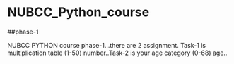 # NUBCC_Python_course

##phase-1



NUBCC PYTHON course phase-1...there are 2 assignment. Task-1 is multiplication table (1-50) number..Task-2 is your age category (0-68) age..

